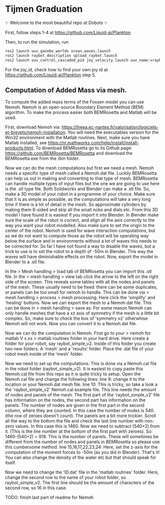 # Tijmen Graduation

 :sparkles: Welcome to the most beautiful repo at Dobots :sparkles: 

First, follow steps 1-4 at https://github.com/Liquid-ai/Plankton 

Then, to run the simulation, run
```sh
ros2 launch uuv_gazebo_worlds ocean_waves.launch
ros2 launch raybot_description upload_raybot.launch
ros2 launch uuv_control_cascaded_pid joy_velocity.launch uuv_name:=raybot model_name:=raybot joy_id:=1
```
For the joy_id, check how to find your own joy id at https://github.com/Liquid-ai/Plankton step 5. 

## Computation of Added Mass via mesh.
To compute the added mass terms of the Fossen model you can use Nemoh. Nemoh is an open-source Boundary Element Method (BEM) algorithm. To make the process easier both BEMRosetta and Matlab will be used.

First, download Nemoh via: https://lheea.ec-nantes.fr/valorisation/logiciels-et-brevets/nemoh-installation. You will need the executables version for the Win32 environment with the Matlab routines. Next, make sure you have Matlab installed, see https://nl.mathworks.com/help/install/install-products.html. 
To download BEMRosetta go to its Github page: https://github.com/BEMRosetta/BEMRosetta and download the BEMRosetta.exe from the /bin folder. 

Now we can do the mesh computations but first we need a mesh. Nemoh needs a specific type of mesh called a Nemoh.dat file. Luckily BEMRosetta can help us out in making and converting to that type of mesh. BEMRosetta can handle multiple types of input files but the one we are going to use here is the .stl type file. Both Solidworks and Blender can make a .stl file. So, make a 3D model of your robot in a programme of your choice. Make sure that it is as simple as possible, as the computations will take a very long time if there is a lot of detail in the mesh. So approximate cylinders by making them 8-sided and skip all the small nobs and dials etc. From this 3D model I have found it is easiest if you import it into Blender. In Blender make sure the scale of the robot is correct, and align all the axis correctly to the way you want your robot modelled. Also make sure to set the origin to the center of the robot. Nemoh is used for wave interaction computations, but as we do not want to compute those as the robot will be operating way below the surface and in environments without a lot of waves this needs to be corrected for. So far I have not found a way to disable the waves, but a trick to use is to set the robot to a depth of -50m in Blender. This way the waves will have diminishable effects on the robot. Now, export the model in Blender to a .stl file. 

In the > Mesh handling > load tab of BEMRosetta you can import this .stl file. In the > mesh handling > view tab click the arrow to the left on the right side of the screen. This reveals some tables with all the nodes and panels of the mesh. These usually need to be fixed: there can be some duplicates, or panels can be too small for nemoh to handle. This can be done via > mesh handling > process > mesh processing. Here click the 'simplify' and 'healing' buttons. Now we can export the mesh to a Nemoh.dat file. This can be done in > mesh handling > save as. For some reason Nemoh can only handle meshes that have a xz axis of symmetry if the mesh is a little bit complex. So, make sure to check the box of 'symmetry xz' otherwhise Nemoh will not work. Now you can convert it to a Nemoh.dat file. 

Now we can do the computation in Nemoh. First go to your > nemoh for matlab V x.xx > matlab routines folder in your hard drive. Here create a folder for your robot, say raybot_simple_v2. Inside of this folder you create two new folders. A 'mesh' and a 'results' folder. Place the .dat file of your robot mesh inside of the 'mesh' folder. 

Now we need to set up the computations. This is done via a Nemoh.cal file in the robot folder (raybot_simple_v2). It is easiest to copy paste this Nemoh.cal file from this repo as it is quite tricky to setup. Open the Nemoh.cal file and change the following lines:
line 9: change it to the location or your Nemoh.dat mesh file.
line 10: This is tricky, so take a look a the 'raybot_simple_v2' Nemoh.cal example file. This line needs the amount of nodes and panels of the mesh. The first part of the 'raybot_simple_v2' file has information on the nodes, the second part has information on the panels. The number of nodes are given in the first part in the second column, where they are counted. In this case the number of nodes is 540. (the row of zeroes doesn't count). The panels are a bit more trickier. Scroll all the way to the bottom the file and check the last line number with non-zero values. In this case this is 1460. Now we need to subtract (540+2) from it. (This is the line number at the bottom of the first part with zeroes). So: 1460-(540+2) = 918. This is the number of panels. These will sometimes be different from the number of nodes and panels in BEMRosetta so please use this cumbersome method. 
line 15,16,17,22,23,24: Here, set the z-axis for the computation of the moment forces to -50m (as you did in Blender). 
That's it! You can also change the density of the water etc but that should speak for itself. 

Now we need to change the 'ID.dat' file in the 'matlab routines' folder. Here, change the second row to the name of your robot folder, so raybot_simple_v2. The first line should be the amount of characters of the second row, so 16 in this case.

TODO: finish last part of readme for Nemoh
